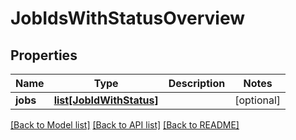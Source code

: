# JobIdsWithStatusOverview

## Properties
Name | Type | Description | Notes
------------ | ------------- | ------------- | -------------
**jobs** | [**list[JobIdWithStatus]**](JobIdWithStatus.md) |  | [optional] 

[[Back to Model list]](../README.md#documentation-for-models) [[Back to API list]](../README.md#documentation-for-api-endpoints) [[Back to README]](../README.md)

